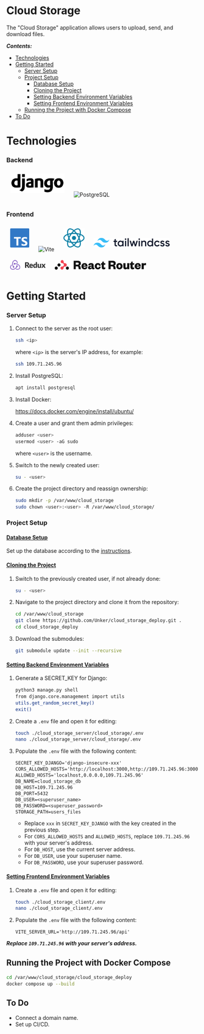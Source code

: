 Cloud Storage
===============

The "Cloud Storage" application allows users to upload, send, and download files.

***Contents:***

- [Technologies](#technologies)
- [Getting Started](#getting-started)
  - [Server Setup](#server-setup)
  - [Project Setup](#project-setup)
    - [Database Setup](#database-setup)
    - [Cloning the Project](#cloning-the-project)
    - [Setting Backend Environment Variables](#env-backend)
    - [Setting Frontend Environment Variables](#env-frontend)
  - [Running the Project with Docker Compose](#run-with-docker)
- [To Do](#to-do)

# Technologies <a name="technologies"></a>

### Backend
<img src="./assets/img/Django_logo.png" alt="Django" title="Django" height="50" style="margin: 10px;">
<img src="https://www.postgresql.org/media/img/about/press/elephant.png" alt="PostgreSQL" title="PostgreSQL" height="50" style="margin: 10px;">

### Frontend
<img src="./assets/img/TypeScript_logo.png" alt="TypeScript" title="TypeScript" height="50" style="margin: 10px;">
<img src="https://vitejs.dev/logo-with-shadow.png" alt="Vite" title="Vite" height="50" style="margin: 10px;">
<img src="./assets/img/React_logo_light.svg" alt="React" title="React" height="50" style="margin: 10px;">
<img src="./assets/img/Tailwind_CSS_logo.png" alt="Tailwind" title="Tailwind" height="25" style="margin: 10px;">

<img src="./assets/img/Redux_Logo.png" alt="Redux Toolkit" title="Redux Toolkit" height="25" style="margin: 10px;">
<img src="./assets/img/react-router-color.svg" alt="React Router" title="React Router" height="25" style="margin: 10px;">

# Getting Started <a name="getting-started"></a>

### Server Setup <a name="server-setup"></a>
1. Connect to the server as the root user:
    ```bash
    ssh <ip>
    ```
    where `<ip>` is the server's IP address, for example:
    ```bash
    ssh 109.71.245.96
    ```

1. Install PostgreSQL:
    ```bash
    apt install postgresql
    ```

1. Install Docker:

    https://docs.docker.com/engine/install/ubuntu/

1. Create a user and grant them admin privileges:
    ```bash
    adduser <user>
    usermod <user> -aG sudo
    ```
    where `<user>` is the username.

1. Switch to the newly created user:
    ```bash
    su - <user>
    ```

1. Create the project directory and reassign ownership:
    ```bash
    sudo mkdir -p /var/www/cloud_storage
    sudo chown <user>:<user> -R /var/www/cloud_storage/
    ```

### Project Setup <a name="project-setup"></a>

#### <ins>Database Setup</ins> <a name="database-setup"></a>

Set up the database according to the [instructions](https://github.com/Unker/cloud_storage_server/tree/main?tab=readme-ov-file#%D0%BD%D0%B0%D1%81%D1%82%D1%80%D0%BE%D0%B9%D0%BA%D0%B0-%D0%B1%D0%B4).

#### <ins>Cloning the Project</ins> <a name="cloning-the-project"></a>

1. Switch to the previously created user, if not already done:
    ```bash
    su - <user>
    ```

1. Navigate to the project directory and clone it from the repository:
    ```bash
    cd /var/www/cloud_storage
    git clone https://github.com/Unker/cloud_storage_deploy.git .
    cd cloud_storage_deploy
    ```

1. Download the submodules:
    ```bash
    git submodule update --init --recursive
    ```

#### <ins>Setting Backend Environment Variables</ins> <a name="env-backend"></a>
1. Generate a SECRET_KEY for Django:
   ```bash
   python3 manage.py shell
   from django.core.management import utils
   utils.get_random_secret_key()
   exit()
   ```

1. Create a `.env` file and open it for editing:
   ```bash
   touch ./cloud_storage_server/cloud_storage/.env
   nano ./cloud_storage_server/cloud_storage/.env
   ```

1. Populate the `.env` file with the following content:
   ```
   SECRET_KEY_DJANGO='django-insecure-xxx'
   CORS_ALLOWED_HOSTS='http://localhost:3000,http://109.71.245.96:3000'
   ALLOWED_HOSTS='localhost,0.0.0.0,109.71.245.96'
   DB_NAME=cloud_storage_db
   DB_HOST=109.71.245.96
   DB_PORT=5432
   DB_USER=<superuser_name>
   DB_PASSWORD=<superuser_password>
   STORAGE_PATH=users_files
   ```
    - Replace `xxx` in `SECRET_KEY_DJANGO` with the key created in the previous step.
    - For `CORS_ALLOWED_HOSTS` and `ALLOWED_HOSTS`, replace `109.71.245.96` with your server's address.
    - For `DB_HOST`, use the current server address.
    - For `DB_USER`, use your superuser name.
    - For `DB_PASSWORD`, use your superuser password.

#### <ins>Setting Frontend Environment Variables</ins> <a name="env-frontend"></a>
1. Create a `.env` file and open it for editing:
    ```bash
    touch ./cloud_storage_client/.env
    nano ./cloud_storage_client/.env
    ```

1. Populate the `.env` file with the following content:
    ```
    VITE_SERVER_URL='http://109.71.245.96/api'
    ```
***Replace `109.71.245.96` with your server's address.***

## Running the Project with Docker Compose <a name="run-with-docker"></a>
```bash
cd /var/www/cloud_storage/cloud_storage_deploy
docker compose up --build
```

## To Do <a name="to-do"></a>

+ Connect a domain name.
+ Set up CI/CD.